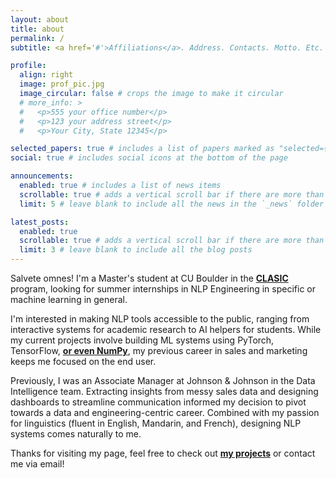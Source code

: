 ```yaml
---
layout: about
title: about
permalink: /
subtitle: <a href='#'>Affiliations</a>. Address. Contacts. Motto. Etc.

profile:
  align: right
  image: prof_pic.jpg
  image_circular: false # crops the image to make it circular
  # more_info: >
  #   <p>555 your office number</p>
  #   <p>123 your address street</p>
  #   <p>Your City, State 12345</p>

selected_papers: true # includes a list of papers marked as "selected={true}"
social: true # includes social icons at the bottom of the page

announcements:
  enabled: true # includes a list of news items
  scrollable: true # adds a vertical scroll bar if there are more than 3 news items
  limit: 5 # leave blank to include all the news in the `_news` folder

latest_posts:
  enabled: true
  scrollable: true # adds a vertical scroll bar if there are more than 3 new posts items
  limit: 3 # leave blank to include all the blog posts
---
```


Salvete omnes! I'm a Master's student at CU Boulder in the <strong>[CLASIC](https://www.colorado.edu/linguistics/graduate-program/computational-linguistics-clasic-masters-degree)</strong> program, looking for summer internships in NLP Engineering in specific or machine learning in general.

I'm interested in making NLP tools accessible to the public, ranging from interactive systems for academic research to AI helpers for students. While my current projects involve building ML systems using PyTorch, TensorFlow, <strong>[or even NumPy](/projects/cnn)</strong>, my previous career in sales and marketing keeps me focused on the end user.

Previously, I was an Associate Manager at Johnson & Johnson in the Data Intelligence team. Extracting insights from messy sales data and designing dashboards to streamline communication informed my decision to pivot towards a data and engineering-centric career. Combined with my passion for linguistics (fluent in English, Mandarin, and French), designing NLP systems comes naturally to me.

Thanks for visiting my page, feel free to check out <strong>[my projects](/projects/)</strong> or contact me via email!